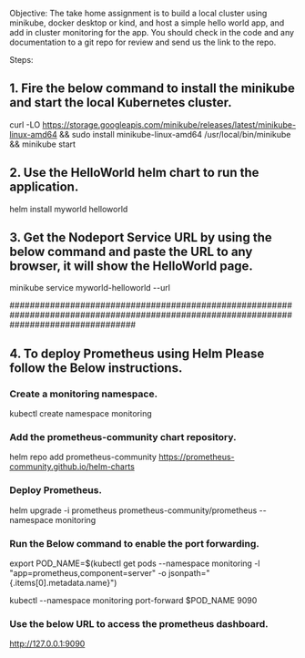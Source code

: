 Objective: The take home assignment is to build a local cluster using minikube, docker desktop or kind, and host a simple hello world app, and add in cluster monitoring for the app. You should check in the code and any documentation to a git repo for review and send us the link to the repo.

Steps:

## 1. Fire the below command to install the minikube and start the local Kubernetes cluster.

curl -LO https://storage.googleapis.com/minikube/releases/latest/minikube-linux-amd64 && sudo install minikube-linux-amd64 /usr/local/bin/minikube && minikube start

## 2. Use the HelloWorld helm chart to run the application.

helm install myworld helloworld

## 3. Get the Nodeport Service URL by using the below command and paste the URL to any browser, it will show the HelloWorld page.

minikube service myworld-helloworld --url

#########################################################################################################################################

## 4. To deploy Prometheus using Helm Please follow the Below instructions.

### Create a monitoring namespace.

kubectl create namespace monitoring

### Add the prometheus-community chart repository.

helm repo add prometheus-community https://prometheus-community.github.io/helm-charts

### Deploy Prometheus.

helm upgrade -i prometheus prometheus-community/prometheus --namespace monitoring

### Run the Below command to enable the port forwarding.

export POD_NAME=$(kubectl get pods --namespace monitoring -l "app=prometheus,component=server" -o jsonpath="{.items[0].metadata.name}")

kubectl --namespace monitoring port-forward $POD_NAME 9090

### Use the below URL to access the prometheus dashboard.

http://127.0.0.1:9090
